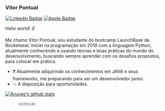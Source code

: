 
### Vitor Pontual
[![Linkedin Badge](https://img.shields.io/badge/-LinkedIn-blue?style=flat-square&logo=Linkedin&logoColor=white&link=https://www.linkedin.com/in/vitor-pontual/)](https://www.linkedin.com/in/vitor-pontual/)
[![Apple Badge](https://img.shields.io/badge/-vitorpguedes@me.com-c14438?style=flat-square&logo=Apple&logoColor=white&link=mailto:vitorpguedes@me.com)](mailto:vitorpguedes@me.com)

Hello world! ✌️

Me chamo Vitor Pontual, sou estudante do bootcamp LaunchBase da Rocketseat, iniciei na programação em 2019 com a linguagem Python, atualmente conhecendo e usando teorias e boas práticas do mundo do desenvolvimento, buscando sempre aprender com os desafios propostos, para colocar em prática. 

- :question: Atualmente adquirindo os conhecimentos em JAVA e seus frameworks, me preparando para ser um desenvolvedor júnior.
- :collision: A disposição para oportunidades.


[![Anurag's github stats](https://github-readme-stats.vercel.app/api?username=vitorpontual)](https://github.com/vitorpontual/github-readme-stats)

> :octocat:
